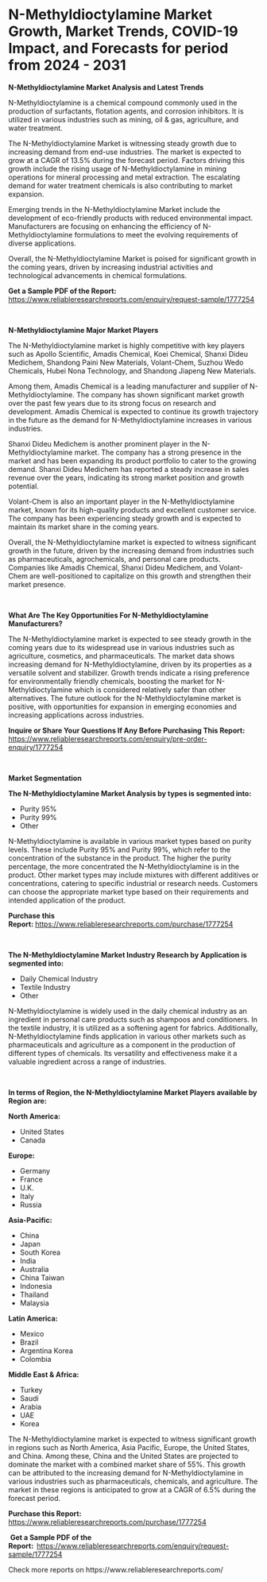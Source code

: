 <p><h1>N-Methyldioctylamine Market Growth, Market Trends, COVID-19 Impact, and Forecasts for period from 2024 - 2031</h1></p><p><strong>N-Methyldioctylamine Market Analysis and Latest Trends</strong></p>
<p><p>N-Methyldioctylamine is a chemical compound commonly used in the production of surfactants, flotation agents, and corrosion inhibitors. It is utilized in various industries such as mining, oil & gas, agriculture, and water treatment.</p><p>The N-Methyldioctylamine Market is witnessing steady growth due to increasing demand from end-use industries. The market is expected to grow at a CAGR of 13.5% during the forecast period. Factors driving this growth include the rising usage of N-Methyldioctylamine in mining operations for mineral processing and metal extraction. The escalating demand for water treatment chemicals is also contributing to market expansion.</p><p>Emerging trends in the N-Methyldioctylamine Market include the development of eco-friendly products with reduced environmental impact. Manufacturers are focusing on enhancing the efficiency of N-Methyldioctylamine formulations to meet the evolving requirements of diverse applications.</p><p>Overall, the N-Methyldioctylamine Market is poised for significant growth in the coming years, driven by increasing industrial activities and technological advancements in chemical formulations.</p></p>
<p><strong>Get a Sample PDF of the Report:&nbsp;</strong> <a href="https://www.reliableresearchreports.com/enquiry/request-sample/1777254">https://www.reliableresearchreports.com/enquiry/request-sample/1777254</a></p>
<p>&nbsp;</p>
<p><strong>N-Methyldioctylamine Major Market Players</strong></p>
<p><p>The N-Methyldioctylamine market is highly competitive with key players such as Apollo Scientific, Amadis Chemical, Koei Chemical, Shanxi Dideu Medichem, Shandong Paini New Materials, Volant-Chem, Suzhou Wedo Chemicals, Hubei Nona Technology, and Shandong Jiapeng New Materials. </p><p>Among them, Amadis Chemical is a leading manufacturer and supplier of N-Methyldioctylamine. The company has shown significant market growth over the past few years due to its strong focus on research and development. Amadis Chemical is expected to continue its growth trajectory in the future as the demand for N-Methyldioctylamine increases in various industries.</p><p>Shanxi Dideu Medichem is another prominent player in the N-Methyldioctylamine market. The company has a strong presence in the market and has been expanding its product portfolio to cater to the growing demand. Shanxi Dideu Medichem has reported a steady increase in sales revenue over the years, indicating its strong market position and growth potential.</p><p>Volant-Chem is also an important player in the N-Methyldioctylamine market, known for its high-quality products and excellent customer service. The company has been experiencing steady growth and is expected to maintain its market share in the coming years.</p><p>Overall, the N-Methyldioctylamine market is expected to witness significant growth in the future, driven by the increasing demand from industries such as pharmaceuticals, agrochemicals, and personal care products. Companies like Amadis Chemical, Shanxi Dideu Medichem, and Volant-Chem are well-positioned to capitalize on this growth and strengthen their market presence.</p></p>
<p>&nbsp;</p>
<p><strong>What Are The Key Opportunities For N-Methyldioctylamine Manufacturers?</strong></p>
<p><p>The N-Methyldioctylamine market is expected to see steady growth in the coming years due to its widespread use in various industries such as agriculture, cosmetics, and pharmaceuticals. The market data shows increasing demand for N-Methyldioctylamine, driven by its properties as a versatile solvent and stabilizer. Growth trends indicate a rising preference for environmentally friendly chemicals, boosting the market for N-Methyldioctylamine which is considered relatively safer than other alternatives. The future outlook for the N-Methyldioctylamine market is positive, with opportunities for expansion in emerging economies and increasing applications across industries.</p></p>
<p><strong>Inquire or Share Your Questions If Any Before Purchasing This Report:</strong> <a href="https://www.reliableresearchreports.com/enquiry/pre-order-enquiry/1777254">https://www.reliableresearchreports.com/enquiry/pre-order-enquiry/1777254</a></p>
<p>&nbsp;</p>
<p><strong>Market Segmentation</strong></p>
<p><strong>The N-Methyldioctylamine Market Analysis by types is segmented into:</strong></p>
<p><ul><li>Purity 95%</li><li>Purity 99%</li><li>Other</li></ul></p>
<p><p>N-Methyldioctylamine is available in various market types based on purity levels. These include Purity 95% and Purity 99%, which refer to the concentration of the substance in the product. The higher the purity percentage, the more concentrated the N-Methyldioctylamine is in the product. Other market types may include mixtures with different additives or concentrations, catering to specific industrial or research needs. Customers can choose the appropriate market type based on their requirements and intended application of the product.</p></p>
<p><strong>Purchase this Report:&nbsp;</strong><a href="https://www.reliableresearchreports.com/purchase/1777254">https://www.reliableresearchreports.com/purchase/1777254</a></p>
<p>&nbsp;</p>
<p><strong>The N-Methyldioctylamine Market Industry Research by Application is segmented into:</strong></p>
<p><ul><li>Daily Chemical Industry</li><li>Textile Industry</li><li>Other</li></ul></p>
<p><p>N-Methyldioctylamine is widely used in the daily chemical industry as an ingredient in personal care products such as shampoos and conditioners. In the textile industry, it is utilized as a softening agent for fabrics. Additionally, N-Methyldioctylamine finds application in various other markets such as pharmaceuticals and agriculture as a component in the production of different types of chemicals. Its versatility and effectiveness make it a valuable ingredient across a range of industries.</p></p>
<p>&nbsp;</p>
<p><strong>In terms of Region, the N-Methyldioctylamine Market Players available by Region are:</strong></p>
<p>
    <p> <strong> North America: </strong>
        <ul>
            <li>United States</li>
            <li>Canada</li>
        </ul>
        </p> 
    <p> <strong> Europe: </strong>
        <ul>
            <li>Germany</li>
            <li>France</li>
            <li>U.K.</li>
            <li>Italy</li>
            <li>Russia</li>
        </ul>
        </p> 
    <p> <strong> Asia-Pacific: </strong>
        <ul>
            <li>China</li>
            <li>Japan</li>
            <li>South Korea</li>
            <li>India</li>
            <li>Australia</li>
            <li>China Taiwan</li>
            <li>Indonesia</li>
            <li>Thailand</li>
            <li>Malaysia</li>
        </ul>
        </p> 
    <p> <strong> Latin America: </strong>
        <ul>
            <li>Mexico</li>
            <li>Brazil</li>
            <li>Argentina Korea</li>
            <li>Colombia</li>
        </ul>
        </p> 
    <p> <strong> Middle East & Africa: </strong>
        <ul>
            <li>Turkey</li>
            <li>Saudi</li>
            <li>Arabia</li>
            <li>UAE</li>
            <li>Korea</li>
        </ul>
    </p>
    </p>
<p><p>The N-Methyldioctylamine market is expected to witness significant growth in regions such as North America, Asia Pacific, Europe, the United States, and China. Among these, China and the United States are projected to dominate the market with a combined market share of 55%. This growth can be attributed to the increasing demand for N-Methyldioctylamine in various industries such as pharmaceuticals, chemicals, and agriculture. The market in these regions is anticipated to grow at a CAGR of 6.5% during the forecast period.</p></p>
<p><strong>Purchase this Report: </strong><a href="https://www.reliableresearchreports.com/purchase/1777254">https://www.reliableresearchreports.com/purchase/1777254</a></p>
<p>&nbsp;<strong>Get a Sample PDF of the Report:&nbsp;&nbsp;</strong><a href="https://www.reliableresearchreports.com/enquiry/request-sample/1777254">https://www.reliableresearchreports.com/enquiry/request-sample/1777254</a></p>
<p><strong></strong></p>
<p>Check more reports on https://www.reliableresearchreports.com/</p>